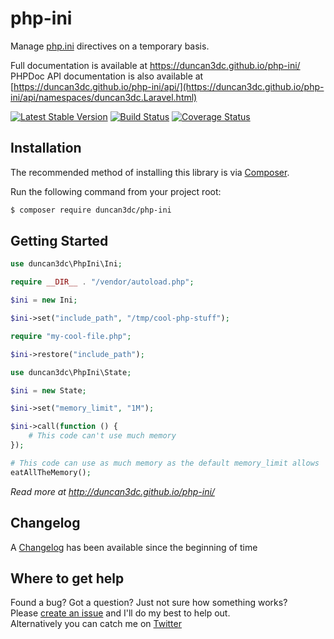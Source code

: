 # php-ini
Manage [php.ini](https://secure.php.net/manual/en/ini.list.php) directives on a temporary basis.

Full documentation is available at https://duncan3dc.github.io/php-ini/  
PHPDoc API documentation is also available at [https://duncan3dc.github.io/php-ini/api/](https://duncan3dc.github.io/php-ini/api/namespaces/duncan3dc.Laravel.html)  

[![Latest Stable Version](https://poser.pugx.org/duncan3dc/php-ini/version.svg)](https://packagist.org/packages/duncan3dc/php-ini)
[![Build Status](https://travis-ci.org/duncan3dc/php-ini.svg?branch=master)](https://travis-ci.org/duncan3dc/php-ini)
[![Coverage Status](https://coveralls.io/repos/github/duncan3dc/php-ini/badge.svg)](https://coveralls.io/github/duncan3dc/php-ini)


## Installation

The recommended method of installing this library is via [Composer](https://getcomposer.org/).

Run the following command from your project root:

```bash
$ composer require duncan3dc/php-ini
```


## Getting Started

```php
use duncan3dc\PhpIni\Ini;

require __DIR__ . "/vendor/autoload.php";

$ini = new Ini;

$ini->set("include_path", "/tmp/cool-php-stuff");

require "my-cool-file.php";

$ini->restore("include_path");
```

```php
use duncan3dc\PhpIni\State;

$ini = new State;

$ini->set("memory_limit", "1M");

$ini->call(function () {
    # This code can't use much memory
});

# This code can use as much memory as the default memory_limit allows
eatAllTheMemory();
```

_Read more at http://duncan3dc.github.io/php-ini/_


## Changelog
A [Changelog](CHANGELOG.md) has been available since the beginning of time


## Where to get help
Found a bug? Got a question? Just not sure how something works?  
Please [create an issue](//github.com/duncan3dc/php-ini/issues) and I'll do my best to help out.  
Alternatively you can catch me on [Twitter](https://twitter.com/duncan3dc)
